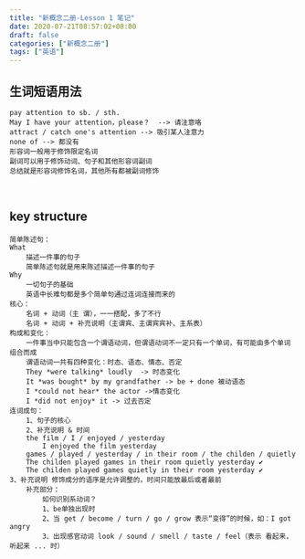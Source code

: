```yaml
---
title: "新概念二册-Lesson 1 笔记"
date: 2020-07-21T08:57:02+08:00
draft: false
categories: ["新概念二册"]
tags: ["英语"]  
---
```

## 生词短语用法  
    pay attention to sb. / sth.
    May I have your attention，please？  --> 请注意咯
    attract / catch one's attention --> 吸引某人注意力
    none of --> 都没有
    形容词一般用于修饰限定名词
    副词可以用于修饰动词、句子和其他形容词副词
    总结就是形容词修饰名词，其他所有都被副词修饰  
&nbsp;
&nbsp;

## key structure  
    简单陈述句：
    What
        描述一件事的句子
        简单陈述句就是用来陈述描述一件事的句子
    Why
        一切句子的基础
        英语中长难句都是多个简单句通过连词连接而来的
    核心：
        名词 + 动词（主 谓），一一搭配，多了不行
        名词 + 动词 + 补充说明（主谓宾、主谓宾宾补、主系表）
    构成和变化：
        一件事当中只能包含一个谓语动词，但谓语动词不一定只有一个单词，有可能由多个单词组合而成
        谓语动词一共有四种变化：时态、语态、情态、否定
        They *were talking* loudly  -> 时态变化
        It *was bought* by my grandfather -> be + done 被动语态
        I *could not hear* the actor ->情态变化
        I *did not enjoy* it -> 过去否定
    连词成句：
        1、句子的核心
        2、补充说明 & 时间
        the film / I / enjoyed / yesterday
            I enjoyed the film yesterday
        games / played / yesterday / in their room / the childen / quietly
        The childen played games in their room quietly yesterday ✔
        The childen played games quietly in their room yesterday ✔
    3、补充说明 修饰成分的语序是允许调整的，时间只能放最后或者最前
        补充部分：
            如何识别系动词？
            1、be单独出现时
            2、当 get / become / turn / go / grow 表示“变得”的时候，如：I got angry
            3、出现感官动词 look / sound / smell / taste / feel（表示 看起来，听起来 ... 时）
